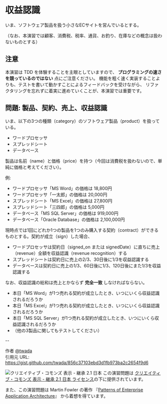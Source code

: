 # 収益認識

いま、ソフトウェア製品を扱う小さなECサイトを営んでいるとする。

（なお、本演習では顧客、消費税、税率、通貨、お釣り、在庫などの概念は扱わないものとする）


## 注意

本演習は TDD を体験することを主眼としていますので、 __プログラミングの速さを競っているのではない__ 点にご注意ください。
機能を粗く速く実装することよりも、テストを書いて動かすことによるフィードバックを受けながら、
リファクタリングを忘れずに着実に進めていくことが、本演習では重要です。


## 問題: 製品、契約、売上、収益認識

いま、以下の3つの種類（category）のソフトウェア製品（product）を扱っている。

- ワードプロセッサ
- スプレッドシート
- データベース

製品は名前（name）と価格（price）を持つ（今回は消費税を扱わないので、単純に価格と考えてください）。

例:

- ワードプロセッサ「MS Word」の価格は 18,800円
- ワードプロセッサ「一太郎」の価格は 20,000円
- スプレッドシート「MS Excel」の価格は 27,800円
- スプレッドシート「三四郎」の価格は 5,000円
- データベース「MS SQL Server」の価格は 919,000円
- データベース「Oracle Database」の価格は 2,100,000円

現時点では1回にどれか1つの製品を1つのみ購入する契約（contract）ができるものとする。契約が成立（sign）した場合、

- ワードプロセッサは契約日（signed_on または signedDate）に直ちに売上（revenue）全額を収益認識（revenue recognition）する
- スプレッドシートは契約日に売上の2/3、30日後に1/3を収益認識する
- データベースは契約日に売上の1/3、60日後に1/3、120日後にまた1/3を収益認識する

なお、収益認識の総和は売上とかならず __完全一致__ しなければならない。

- 本日「MS Word」が1つ売れる契約が成立したとき、いつにいくら収益認識されるだろうか
- 本日「MS Excel」が1つ売れる契約が成立したとき、いつにいくら収益認識されるだろうか
- 本日「MS SQL Server」が1つ売れる契約が成立したとき、いつにいくら収益認識されるだろうか
- （他の3製品に関してもテストしてください）


--

作者 [@twada](https://gist.github.com/twada)  
引用元 URL: https://gist.github.com/twada/856c37103ebd3d1fb973ba2c2654f9d6


![クリエイティブ・コモンズ 表示 - 継承 2.1 日本](http://i.creativecommons.org/l/by-sa/2.1/jp/88x31.png)
この演習問題は [クリエイティブ・コモンズ 表示 - 継承 2.1 日本 ライセンス](http://creativecommons.org/licenses/by-sa/2.1/jp/)の下に提供されています。

また、この演習問題は Martin Fowler の著作 『[Patterns of Enterprise Application Architecture](https://www.amazon.co.jp/dp/0321127420)』 から着想を得ています。
